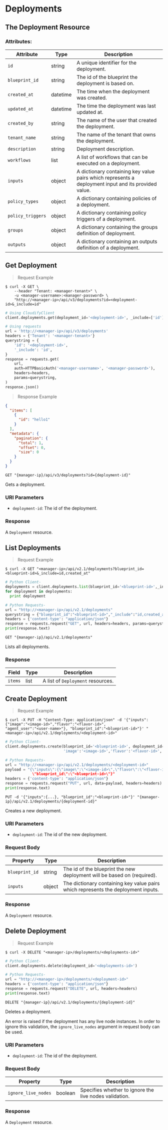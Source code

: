 # Deployments

## The Deployment Resource

### Attributes:

Attribute | Type | Description
--------- | ------- | -------
`id` | string | A unique identifier for the deployment.
`blueprint_id` | string | The id of the blueprint the deployment is based on.
`created_at` | datetime | The time when the deployment was created.
`updated_at` | datetime | The time the deployment was last updated at.
`created_by` | string | The name of the user that created the deployment.
`tenant_name` | string | The name of the tenant that owns the deployment.
`description` | string | Deployment description.
`workflows` | list | A list of workflows that can be executed on a deployment.
`inputs` | object | A dictionary containing key value pairs which represents a deployment input and its provided value.
`policy_types` | object | A dictionary containing policies of a deployment.
`policy_triggers` | object | A dictionary containing policy triggers of a deployment.
`groups` | object | A dictionary containing the groups definition of deployment.
`outputs` | object | A dictionary containing an outputs definition of a deployment.


## Get Deployment

> Request Example

```shell
$ curl -X GET \
    --header "Tenant: <manager-tenant>" \
    -u <manager-username>:<manager-password> \
    "http://<manager-ip>/api/v3/deployments?id=<deployment-id>&_include=id"
```

```python
# Using CloudifyClient
client.deployments.get(deployment_id='<deployment-id>', _include=['id'])

# Using requests
url = 'http://<manager-ip>/api/v3/deployments'
headers = {'Tenant': '<manager-tenant>'}
querystring = {
    'id': '<deployment-id>',
    '_include': 'id',
}
response = requests.get(
    url,
    auth=HTTPBasicAuth('<manager-username>', '<manager-password>'),
    headers=headers,
    params=querystring,
)
response.json()
```

> Response Example

```json
{
  "items": [
    {
      "id": "hello1"
    }
  ],
  "metadata": {
    "pagination": {
      "total": 1,
      "offset": 0,
      "size": 0
    }
  }
}
```


`GET "{manager-ip}/api/v3/deployments?id={deployment-id}"`

Gets a deployment.

### URI Parameters
* `deployment-id`: The id of the deployment.

### Response
A `Deployment` resource.



## List Deployments

> Request Example

```shell
$ curl -X GET "<manager-ip>/api/v2.1/deployments?blueprint_id=<blueprint-id>&_include=id,created_at"
```

```python
# Python Client-
deployments = client.deployments.list(blueprint_id='<blueprint-id>',_include=['id','created_at'])
for deployment in deployments:
  print deployment

# Python Requests-
url = "http://<manager-ip>/api/v2.1/deployments"
querystring = {"blueprint_id":"<blueprint-id>","_include":"id,created_at"}
headers = {'content-type': "application/json"}
response = requests.request("GET", url, headers=headers, params=querystring)
print(response.text)
```

`GET "{manager-ip}/api/v2.1/deployments"`

Lists all deployments.

### Response

Field | Type | Description
--------- | ------- | -------
`items` | list | A list of `Deployment` resources.



## Create Deployment

> Request Example

```shell
$ curl -X PUT -H "Content-Type: application/json" -d '{"inputs":{"image":"<image-id>","flavor":"<flavor-id>",
"agent_user":"<user-name>"}, "blueprint_id":"<blueprint-id>"}' "<manager-ip>/api/v2.1/deployments/<deployment-id>"
```

```python
# Python Client-
client.deployments.create(blueprint_id='<blueprint-id>', deployment_id='<deployment-id>', inputs={
                          'image':'<image-id>','flavor':'<flavor-id>','agent_user':'<user-name>'})

# Python Requests-
url = "http://<manager-ip>/api/v2.1/deployments/<deployment-id>"
payload = "{\"inputs\":{\"image\":\"<image-id>\",\"flavor\":\"<flavor-id>\",\"agent_user\":\"<user-name>\"},
            \"blueprint_id\":\"<blueprint-id>\"}"
headers = {'content-type': "application/json"}
response = requests.request("PUT", url, data=payload, headers=headers)
print(response.text)
```

`PUT -d '{"inputs":{...}, "blueprint_id":"<blueprint-id>"}' "{manager-ip}/api/v2.1/deployments/{deployment-id}"`

Creates a new deployment.

### URI Parameters
* `deployment-id`: The id of the new deployment.

### Request Body
Property | Type | Description
--------- | ------- | -----------
`blueprint_id` | string | The id of the blueprint the new deployment will be based on (required).
`inputs` | object | The dictionary containing key value pairs which represents the deployment inputs.

### Response
A `Deployment` resource.


## Delete Deployment

> Request Example

```shell
$ curl -X DELETE "<manager-ip>/deployments/<deployments-id>"
```

```python
# Python Client-
client.deployments.delete(deployment_id='<deployments-id>')

# Python Requests-
url = "http://<manager-ip>/deployments/<deployment-id>"
headers = {'content-type': "application/json"}
response = requests.request("DELETE", url, headers=headers)
print(response.text)
```

`DELETE "{manager-ip}/api/v2.1/deployments/{deployment-id}"`

Deletes a deployment.

An error is raised if the deployment has any live node instances. In order to ignore this validation, the `ignore_live_nodes` argument in request body can be used.

### URI Parameters
* `deployment-id`: The id of the deployment.

### Request Body
Property | Type | Description
--------- | ------- | -----------
`ignore_live_nodes` | boolean | Specifies whether to ignore the live nodes validation.



### Response
A `Deployment` resource.
